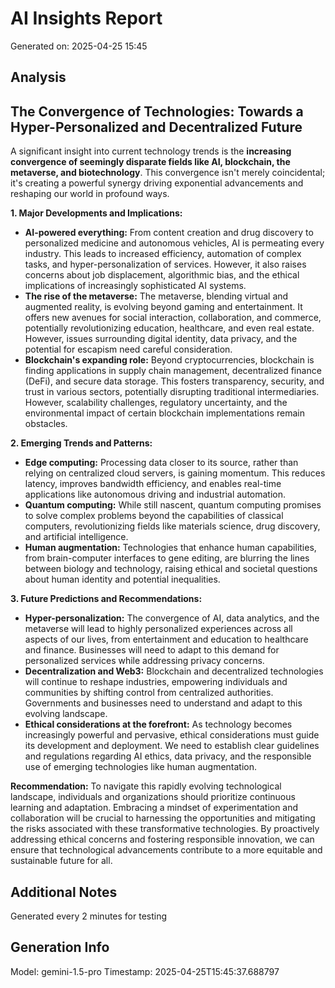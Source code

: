 # AI Insights Report
Generated on: 2025-04-25 15:45

## Analysis
## The Convergence of Technologies: Towards a Hyper-Personalized and Decentralized Future

A significant insight into current technology trends is the **increasing convergence of seemingly disparate fields like AI, blockchain, the metaverse, and biotechnology**. This convergence isn't merely coincidental; it's creating a powerful synergy driving exponential advancements and reshaping our world in profound ways.

**1. Major Developments and Implications:**

* **AI-powered everything:**  From content creation and drug discovery to personalized medicine and autonomous vehicles, AI is permeating every industry. This leads to increased efficiency, automation of complex tasks, and hyper-personalization of services. However, it also raises concerns about job displacement, algorithmic bias, and the ethical implications of increasingly sophisticated AI systems.
* **The rise of the metaverse:**  The metaverse, blending virtual and augmented reality, is evolving beyond gaming and entertainment.  It offers new avenues for social interaction, collaboration, and commerce, potentially revolutionizing education, healthcare, and even real estate. However, issues surrounding digital identity, data privacy, and the potential for escapism need careful consideration.
* **Blockchain's expanding role:**  Beyond cryptocurrencies, blockchain is finding applications in supply chain management, decentralized finance (DeFi), and secure data storage. This fosters transparency, security, and trust in various sectors, potentially disrupting traditional intermediaries. However, scalability challenges, regulatory uncertainty, and the environmental impact of certain blockchain implementations remain obstacles.

**2. Emerging Trends and Patterns:**

* **Edge computing:** Processing data closer to its source, rather than relying on centralized cloud servers, is gaining momentum. This reduces latency, improves bandwidth efficiency, and enables real-time applications like autonomous driving and industrial automation.
* **Quantum computing:**  While still nascent, quantum computing promises to solve complex problems beyond the capabilities of classical computers, revolutionizing fields like materials science, drug discovery, and artificial intelligence.
* **Human augmentation:** Technologies that enhance human capabilities, from brain-computer interfaces to gene editing, are blurring the lines between biology and technology, raising ethical and societal questions about human identity and potential inequalities.

**3. Future Predictions and Recommendations:**

* **Hyper-personalization:** The convergence of AI, data analytics, and the metaverse will lead to highly personalized experiences across all aspects of our lives, from entertainment and education to healthcare and finance. Businesses will need to adapt to this demand for personalized services while addressing privacy concerns.
* **Decentralization and Web3:**  Blockchain and decentralized technologies will continue to reshape industries, empowering individuals and communities by shifting control from centralized authorities.  Governments and businesses need to understand and adapt to this evolving landscape.
* **Ethical considerations at the forefront:**  As technology becomes increasingly powerful and pervasive, ethical considerations must guide its development and deployment.  We need to establish clear guidelines and regulations regarding AI ethics, data privacy, and the responsible use of emerging technologies like human augmentation.

**Recommendation:**  To navigate this rapidly evolving technological landscape, individuals and organizations should prioritize continuous learning and adaptation.  Embracing a mindset of experimentation and collaboration will be crucial to harnessing the opportunities and mitigating the risks associated with these transformative technologies. By proactively addressing ethical concerns and fostering responsible innovation, we can ensure that technological advancements contribute to a more equitable and sustainable future for all. 


## Additional Notes
Generated every 2 minutes for testing

## Generation Info
Model: gemini-1.5-pro
Timestamp: 2025-04-25T15:45:37.688797
